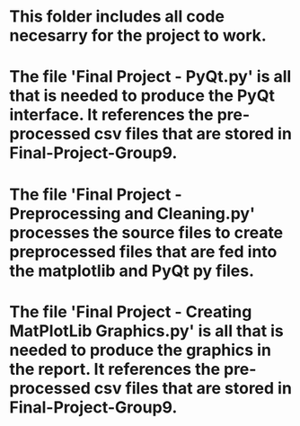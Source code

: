 # This folder includes all code necesarry for the project to work.
# The file 'Final Project - PyQt.py' is all that is needed to produce the PyQt interface. It references the pre-processed csv files that are stored in Final-Project-Group9.
# The file 'Final Project - Preprocessing and Cleaning.py' processes the source files to create preprocessed files that are fed into the matplotlib and PyQt py files.
# The file 'Final Project - Creating MatPlotLib Graphics.py' is all that is needed to produce the graphics in the report. It references the pre-processed csv files that are stored in Final-Project-Group9.
